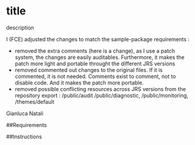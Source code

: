 title
=================
description

I (FCE) adjusted the changes to match the sample-package requirements :
- removed the extra comments (here is a change), as I use a patch system, the changes are easily auditables. Furthermore, it makes the patch more light and portable throught the different JRS versions
- removed commented out changes to the original files. If it is commented, it is not needed. Comments exist to comment, not to disable code. And it makes the patch more portable.
- removed possible conflicting resources across JRS versions from the repository export : /public/audit /public/diagnostic, /public/monitoring, /themes/default


Gianluca Natali

##Requirements

##Instructions
